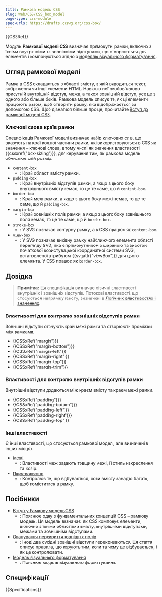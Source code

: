 ```yaml
---
title: Рамкова модель CSS
slug: Web/CSS/CSS_box_model
page-type: css-module
spec-urls: https://drafts.csswg.org/css-box/
---
```


{{CSSRef}}

Модуль **Рамкової моделі CSS** визначає прямокутні рамки, включно з їхніми внутрішніми та зовнішніми відступами, що створюються для елементів і компонуються згідно з [моделлю візуального форматування](/uk/docs/Web/CSS/Visual_formatting_model).

## Огляд рамкової моделі

Рамка в CSS складається з області вмісту, в якій виводяться текст, зображення чи інші елементи HTML. Навколо неї необов'язково присутній внутрішній відступ, межа, а також зовнішній відступ, усе це з одного або більше боків. Рамкова модель описує те, як ці елементи працюють разом, щоб створити рамку, яка відображається за допомогою CSS. Щоб дізнатися більше про це, прочитайте [Вступ до рамкової моделі CSS](/uk/docs/Web/CSS/CSS_box_model/Introduction_to_the_CSS_box_model).

### Ключові слова країв рамки

Специфікація Рамкової моделі визначає набір ключових слів, що вказують на краї кожної частини рамки, які використовуються в CSS як значення – ключові слова, в тому числі як значення властивості {{cssxref("box-sizing")}}, для керування тим, як рамкова модель обчислює свій розмір.

- `content-box`
  - : Край області вмісту рамки.
- `padding-box`
  - : Край внутрішніх відступів рамки, а якщо з цього боку внутрішнього вмісту немає, то це те саме, що й `content-box`.
- `border-box`
  - : Край меж рамки, а якщо з цього боку межі немає, то це те саме, що й `padding-box`.
- `margin-box`
  - : Край зовнішніх полів рамки, а якщо з цього боку зовнішнього поля немає, то це те саме, що й `border-box`.
- `stroke-box`
  - : У SVG позначає контурну рамку, а в CSS працює як `content-box`.
- `view-box`
  - : У SVG позначає вихідну рамку найближчого елемента області перегляду SVG, яка є прямокутником з шириною та висотою початкової користувацької координатної системи SVG, встановленої атрибутом {{svgattr("viewBox")}} для цього елемента. У CSS працює як `border-box`.

## Довідка

> **Примітка:** Ця специфікація визначає фізичні властивості внутрішніх і зовнішніх відступів. Потокові властивості, що стосуються напрямку тексту, визначені в [Логічних властивостях і значеннях](/uk/docs/Web/CSS/CSS_logical_properties_and_values).

### Властивості для контролю зовнішніх відступів рамки

Зовнішні відступи оточують край межі рамки та створюють проміжки між рамками.

- {{CSSxRef("margin")}}
- {{CSSxRef("margin-bottom")}}
- {{CSSxRef("margin-left")}}
- {{CSSxRef("margin-right")}}
- {{CSSxRef("margin-top")}}
- {{CSSxRef("margin-trim")}}

### Властивості для контролю внутрішніх відступів рамки

Внутрішні відступи додаються між краєм вмісту та краєм межі рамки.

- {{CSSxRef("padding")}}
- {{CSSxRef("padding-bottom")}}
- {{CSSxRef("padding-left")}}
- {{CSSxRef("padding-right")}}
- {{CSSxRef("padding-top")}}

### Інші властивості

Є інші властивості, що стосуються рамкової моделі, але визначені в інших місцях.

- [Межі](/uk/docs/Web/CSS/CSS_backgrounds_and_borders)
  - : Властивості меж задають товщину межі, її стиль накреслення та колір.
- [Переповнення](/uk/docs/Web/CSS/overflow)
  - : Контролює те, що відбувається, коли вмісту занадто багато, щоб поміститися в рамку.

## Посібники

- [Вступ у Рамкову модель CSS](/uk/docs/Web/CSS/CSS_box_model/Introduction_to_the_CSS_box_model)
  - : Пояснює одну з фундаментальних концепцій CSS – рамкову модель. Ця модель визначає, як CSS компонує елементи, включно з їхніми областями вмісту, внутрішніми відступами, межами та зовнішніми відступами.
- [Опанування перекриття зовнішніх полів](/uk/docs/Web/CSS/CSS_box_model/Mastering_margin_collapsing)
  - : Іноді два сусідні зовнішні відступи перекриваються. Ця стаття описує правила, що керують тим, коли та чому це відбувається, і як це контролювати.
- [Модель візуального форматування](/uk/docs/Web/CSS/Visual_formatting_model)
  - : Пояснює модель візуального форматування.

## Специфікації

{{Specifications}}
